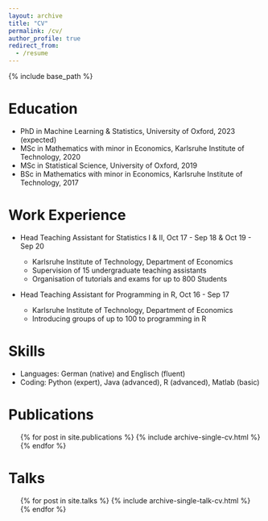 ```yaml
---
layout: archive
title: "CV"
permalink: /cv/
author_profile: true
redirect_from:
  - /resume
---
```


{% include base_path %}

Education
======
* PhD in Machine Learning & Statistics, University of Oxford, 2023 (expected)
* MSc in Mathematics with minor in Economics, Karlsruhe Institute of Technology, 2020
* MSc in Statistical Science, University of Oxford, 2019
* BSc in Mathematics with minor in Economics, Karlsruhe Institute of Technology, 2017

Work Experience
======
* Head Teaching Assistant for Statistics I & II, Oct 17 - Sep 18 & Oct 19 - Sep 20
  * Karlsruhe Institute of Technology, Department of Economics
  * Supervision of 15 undergraduate teaching assistants
  * Organisation of tutorials and exams for up to 800 Students


* Head Teaching Assistant for Programming in R, Oct 16 - Sep 17
  * Karlsruhe Institute of Technology, Department of Economics
  * Introducing groups of up to 100 to programming in R

Skills
======
* Languages: German (native) and Englisch (fluent)
* Coding: Python (expert), Java (advanced), R (advanced), Matlab (basic)

Publications
======
  <ul>{% for post in site.publications %}
    {% include archive-single-cv.html %}
  {% endfor %}</ul>
  
Talks
======
  <ul>{% for post in site.talks %}
    {% include archive-single-talk-cv.html %}
  {% endfor %}</ul>

<!--Teaching
======
  <ul>{% for post in site.teaching %}
    {% include archive-single-cv.html %}
  {% endfor %}</ul>
  


<!--Service and leadership
======
* Currently signed in to 43 different slack teams
-->
